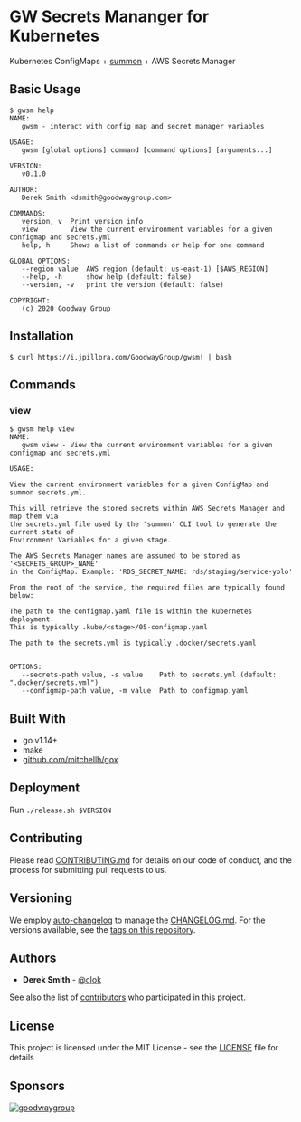 # GW Secrets Mananger for Kubernetes

Kubernetes ConfigMaps + [summon](https://github.com/cyberark/summon) + AWS Secrets Manager

## Basic Usage

```
$ gwsm help
NAME:
   gwsm - interact with config map and secret manager variables

USAGE:
   gwsm [global options] command [command options] [arguments...]

VERSION:
   v0.1.0

AUTHOR:
   Derek Smith <dsmith@goodwaygroup.com>

COMMANDS:
   version, v  Print version info
   view        View the current environment variables for a given configmap and secrets.yml
   help, h     Shows a list of commands or help for one command

GLOBAL OPTIONS:
   --region value  AWS region (default: us-east-1) [$AWS_REGION]
   --help, -h      show help (default: false)
   --version, -v   print the version (default: false)

COPYRIGHT:
   (c) 2020 Goodway Group
```

## Installation

```
$ curl https://i.jpillora.com/GoodwayGroup/gwsm! | bash
```

## Commands

### view

```
$ gwsm help view
NAME:
   gwsm view - View the current environment variables for a given configmap and secrets.yml

USAGE:

View the current environment variables for a given ConfigMap and summon secrets.yml.

This will retrieve the stored secrets within AWS Secrets Manager and map them via
the secrets.yml file used by the 'summon' CLI tool to generate the current state of
Environment Variables for a given stage.

The AWS Secrets Manager names are assumed to be stored as '<SECRETS_GROUP>_NAME'
in the ConfigMap. Example: 'RDS_SECRET_NAME: rds/staging/service-yolo'

From the root of the service, the required files are typically found below:

The path to the configmap.yaml file is within the kubernetes deployment.
This is typically .kube/<stage>/05-configmap.yaml

The path to the secrets.yml is typically .docker/secrets.yaml


OPTIONS:
   --secrets-path value, -s value    Path to secrets.yml (default: ".docker/secrets.yml")
   --configmap-path value, -m value  Path to configmap.yaml
```


## Built With

* go v1.14+
* make
* [github.com/mitchellh/gox](https://github.com/mitchellh/gox)

## Deployment

Run `./release.sh $VERSION`

## Contributing

Please read [CONTRIBUTING.md](CONTRIBUTING.md) for details on our code of conduct, and the process for submitting pull requests to us.

## Versioning

We employ [auto-changelog](https://www.npmjs.com/package/auto-changelog) to manage the [CHANGELOG.md](CHANGELOG.md). For the versions available, see the [tags on this repository](https://github.com/GoodwayGroup/gwvault/tags).

## Authors

* **Derek Smith** - [@clok](https://github.com/clok)

See also the list of [contributors](https://github.com/GoodwayGroup/gwvault/contributors) who participated in this project.

## License

This project is licensed under the MIT License - see the [LICENSE](LICENSE) file for details

## Sponsors

[![goodwaygroup][goodwaygroup]](https://goodwaygroup.com)

[goodwaygroup]: https://s3.amazonaws.com/gw-crs-assets/goodwaygroup/logos/ggLogo_sm.png "Goodway Group"
